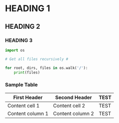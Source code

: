 # HEADING 1

## HEADING 2

### HEADING 3


``` py
import os

# Get all files recursively #

for root, dirs, files in os.walk('/'):
    print(files)

```


### Sample Table

First Header | Second Header | TEST |
------------ | ------------- | ------|
Content cell 1 | Content cell 2 | TEST|
Content column 1 | Content column 2 | TEST|
